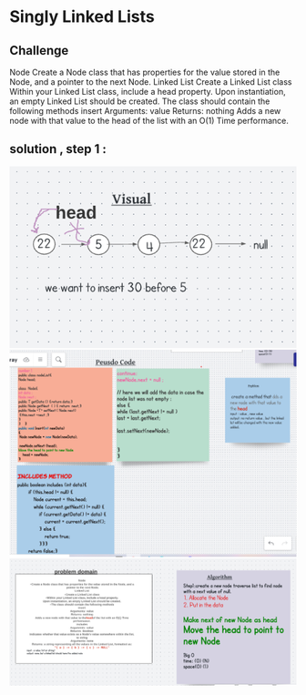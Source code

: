# Singly Linked Lists

## Challenge 
Node
Create a Node class that has properties for the value stored in the Node, and a pointer to the next Node.
Linked List
Create a Linked List class
Within your Linked List class, include a head property.
Upon instantiation, an empty Linked List should be created.
The class should contain the following methods
insert
Arguments: value
Returns: nothing
Adds a new node with that value to the head of the list with an O(1) Time performance.

## solution , step 1 :
![img](./assets/ch05aa.png)
![img](./assets/ch05bb.png)
![img](./assets/ch05cc.png)
